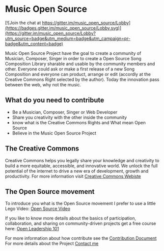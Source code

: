 # Music Open Source

[![Join the chat at https://gitter.im/music_open_source/Lobby](https://badges.gitter.im/music_open_source/Lobby.svg)](https://gitter.im/music_open_source/Lobby?utm_source=badge&utm_medium=badge&utm_campaign=pr-badge&utm_content=badge)

Music Open Source Project have the goal to create a community of Musician, Composer, Singer in order to create a Open Source Song Composition Library sharable and usable by the community members and other. Everyone could ask or make a first release of a new Song Composition and everyone can product, arrange or edit (accordly at the Creative Commons Right selected by the author). Today the innovation pass between the web, why not the music.

## What do you need to contribute
  * Be a Musician, Composer, Singer or Web Developer
  * Share you creativity with the other inside the community
  * know what is the Creative Commons Rights and What mean Open Source
  * Believe in the Music Open Source Project
  
## The Creative Commons
Creative Commons helps you legally share your knowledge and creativity to build a more equitable, accessible, and innovative world. We unlock the full potential of the internet to drive a new era of development, growth and productivity. For more information visit 
[Creative Commons Webiste](https://creativecommons.org/)


## The Open Source movement
To introduce you what is the Open Source movement I prefer to use a little Lego Video:
[Open Source Video](https://www.youtube.com/watch?v=a8fHgx9mE5U)

If you like to know more details about the basics of participation, collaboration, and sharing on community-driven projects get a free course here: [Open Leadership 101](https://mozilla.teachable.com/p/open-leadership-101)

For more information about how contribute see the [Contribution Document](https://github.com/edovio/music_open_source/blob/master/CONTRIBUTING.md)
For more details about the Project [Contact me](mailto:edovio@gmail.com)

